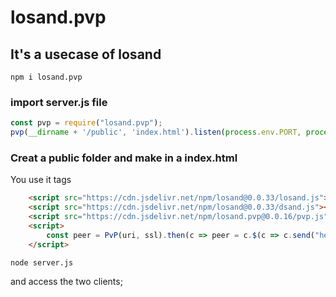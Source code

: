 # losand.pvp
## It's a usecase of losand

~~~
npm i losand.pvp
~~~

### import server.js file

~~~javascript
const pvp = require("losand.pvp");
pvp(__dirname + '/public', 'index.html').listen(process.env.PORT, process.env.IP);
~~~

### Creat a public folder and make in a index.html
You use it tags

~~~html
    <script src="https://cdn.jsdelivr.net/npm/losand@0.0.33/losand.js"></script>
    <script src="https://cdn.jsdelivr.net/npm/losand@0.0.33/dsand.js"></script>
    <script src="https://cdn.jsdelivr.net/npm/losand.pvp@0.0.16/pvp.js"></script>
    <script>
        const peer = PvP(uri, ssl).then(c => peer = c.$(c => c.send("hello")).on({message: (e) => console.log(e.data)}));
    </script>
~~~

~~~
node server.js
~~~

and access the two clients;
